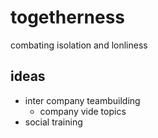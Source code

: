 # togetherness

combating isolation and lonliness

## ideas

- inter company teambuilding
  - company vide topics
- social training
